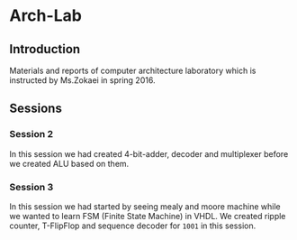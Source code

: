 # Arch-Lab
## Introduction
Materials and reports of computer architecture laboratory which is instructed by Ms.Zokaei in spring 2016.

## Sessions

### Session 2
In this session we had created 4-bit-adder, decoder and multiplexer before we created ALU based on them.

### Session 3
In this session we had started by seeing mealy and moore machine while we wanted to learn
FSM (Finite State Machine) in VHDL.
We created ripple counter, T-FlipFlop and sequence decoder for `1001` in this session.
